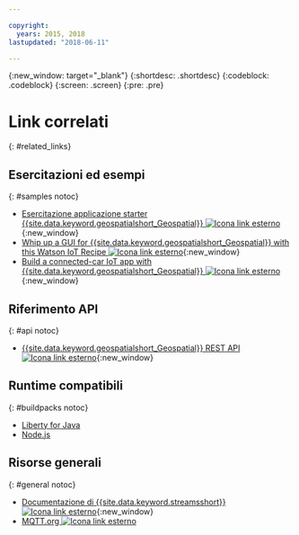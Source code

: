 ```yaml
---

copyright:
  years: 2015, 2018
lastupdated: "2018-06-11"

---
```


<!-- Attribute definitions -->
{:new_window: target="_blank"}
{:shortdesc: .shortdesc}
{:codeblock: .codeblock}
{:screen: .screen}
{:pre: .pre}

# Link correlati
{: #related_links}

## Esercitazioni ed esempi
{: #samples notoc}

* [Esercitazione applicazione starter {{site.data.keyword.geospatialshort_Geospatial}} ![Icona link esterno](../../icons/launch-glyph.svg "Icona link esterno")](https://developer.ibm.com/streamsdev/docs/build-real-time-location-monitoring-application-ibm-cloud-geospatial-analytics-node-js/){:new_window}
* [Whip up a GUI for {{site.data.keyword.geospatialshort_Geospatial}} with this Watson IoT Recipe ![Icona link esterno](../../icons/launch-glyph.svg "Icona link esterno")](https://www.ibm.com/blogs/bluemix/2017/03/whip-gui-geospatial-analytics-watson-iot-recipe/){:new_window}
* [Build a connected-car IoT app with {{site.data.keyword.geospatialshort_Geospatial}} ![Icona link esterno](../../icons/launch-glyph.svg "Icona link esterno")](https://www.ibm.com/developerworks/mobile/library/mo-connectedcar-app/index.html){:new_window}


## Riferimento API
{: #api notoc}

* [{{site.data.keyword.geospatialshort_Geospatial}} REST API ![Icona link esterno](../../icons/launch-glyph.svg "Icona link esterno")](https://console.bluemix.net/apidocs/geospatial-analytics){:new_window}

## Runtime compatibili
{: #buildpacks notoc}

* [Liberty for Java](/docs/runtimes/liberty/index.html#liberty)
* [Node.js](/docs/runtimes/nodejs/index.html#nodejs)

## Risorse generali

{: #general notoc}
* [Documentazione di {{site.data.keyword.streamsshort}}![Icona link esterno](../../icons/launch-glyph.svg "Icona link esterno")](http://www.ibm.com/support/knowledgecenter/SSCRJU_4.2.1/com.ibm.streams.welcome.doc/doc/kc-homepage.html){:new_window}
* [MQTT.org ![Icona link esterno](../../icons/launch-glyph.svg "Icona link esterno")](http://mqtt.org/)
